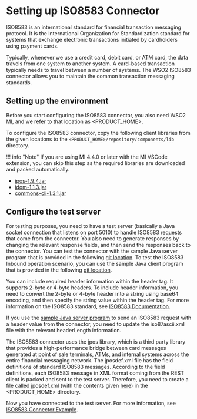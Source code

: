 # Setting up ISO8583 Connector 

ISO8583 is an international standard for financial transaction messaging protocol. It is the International Organization for Standardization standard for systems that exchange electronic transactions initiated by cardholders using payment cards.

Typically, whenever we use a credit card, debit card, or ATM card, the data travels from one system to another system. A card-based transaction typically needs to travel between a number of systems. The WSO2 ISO8583 connector allows you to maintain the common transaction messaging standards.

## Setting up the environment

Before you start configuring the ISO8583 connector, you also need WSO2 MI, and we refer to that location as <PRODUCT_HOME>.

To configure the ISO8583 connector, copy the following client libraries from the given locations to the `<PRODUCT_HOME>/repository/components/lib` directory.

!!! info "Note"
    If you are using MI 4.4.0 or later with the MI VSCode extension, you can skip this step as the required libraries are downloaded and packed automatically.

* [jpos-1.9.4.jar](http://mvnrepository.com/artifact/org.jpos/jpos/1.9.4)  
* [jdom-1.1.3.jar](http://mvnrepository.com/artifact/org.jdom/jdom/1.1.3) 
* [commons-cli-1.3.1.jar](http://mvnrepository.com/artifact/commons-cli/commons-cli/1.3.1) 

## Configure the test server

For testing purposes, you need to have a test server (basically a Java socket connection that listens on port 5010) to handle ISO8583 requests that come from the connector. You also need to generate responses by changing the relevant response fields, and then send the responses back to the connector. You can test the connector with the sample Java server program that is provided in the following [git location](https://github.com/wso2-docs/CONNECTORS/tree/master/ISO8583/ISO8583TestServer). To test the ISO8583 Inbound operation scenario, you can use the sample Java client program that is provided in the following [git location](https://github.com/wso2-docs/CONNECTORS/tree/master/ISO8583/ISO8583TestClient/1.0.0).

You can include required header information within the header tag. It supports 2-byte or 4-byte headers. To include header information, you need to convert the 2-byte or 4-byte header into a string using base64 encoding, and then specify the string value within the header tag. For more information on the ISO8583 standard, see [ISO8583 Documentation](https://en.wikipedia.org/wiki/ISO_8583).

If you use the [sample Java server program](https://github.com/wso2-docs/CONNECTORS/tree/master/ISO8583/ISO8583TestServer) to send an ISO8583 request with a header value from the connector, you need to update the iso87ascii.xml file with the relevant headerLength information.

The ISO8583 connector uses the jpos library, which is a third party library that provides a high-performance bridge between card messages generated at point of sale terminals, ATMs, and internal systems across the entire financial messaging network. The jposdef.xml file has the field definitions of standard ISO8583 messages. According to the field definitions, each ISO8583 message in XML format coming from the REST client is packed and sent to the test server. Therefore, you need to create a file called jposdef.xml (with the contents given [here](https://github.com/wso2-extensions/esb-connector-iso8583/blob/master/src/main/resources/jposdef.xml)) in the <PRODUCT_HOME> directory.
 
Now you have connected to the test server. For more information, see [ISO8583 Connector Example]({{base_path}}/reference/connectors/iso8583-connector/iso8583-connector-example/).